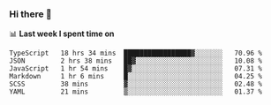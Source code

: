 ### Hi there 👋

<!--
**DBvc/DBvc** is a ✨ _special_ ✨ repository because its `README.md` (this file) appears on your GitHub profile.

Here are some ideas to get you started:

- 🔭 I’m currently working on ...
- 🌱 I’m currently learning ...
- 👯 I’m looking to collaborate on ...
- 🤔 I’m looking for help with ...
- 💬 Ask me about ...
- 📫 How to reach me: ...
- 😄 Pronouns: ...
- ⚡ Fun fact: ...
-->

📊 **Last week I spent time on**
<!--START_SECTION:waka-->

```text
TypeScript   18 hrs 34 mins  █████████████████▓░░░░░░░   70.96 %
JSON         2 hrs 38 mins   ██▓░░░░░░░░░░░░░░░░░░░░░░   10.08 %
JavaScript   1 hr 54 mins    █▓░░░░░░░░░░░░░░░░░░░░░░░   07.31 %
Markdown     1 hr 6 mins     █░░░░░░░░░░░░░░░░░░░░░░░░   04.25 %
SCSS         38 mins         ▓░░░░░░░░░░░░░░░░░░░░░░░░   02.48 %
YAML         21 mins         ▒░░░░░░░░░░░░░░░░░░░░░░░░   01.37 %
```

<!--END_SECTION:waka-->
